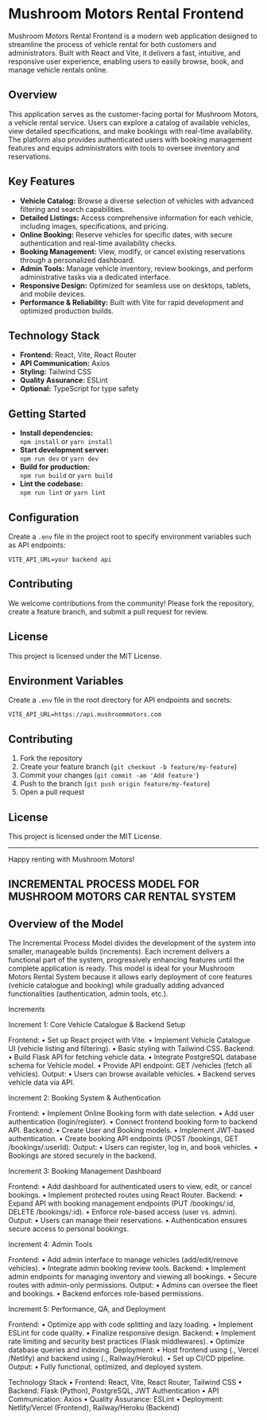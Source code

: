 # Mushroom Motors Rental Frontend

Mushroom Motors Rental Frontend is a modern web application designed to streamline the process of vehicle rental for both customers and administrators. Built with React and Vite, it delivers a fast, intuitive, and responsive user experience, enabling users to easily browse, book, and manage vehicle rentals online.

## Overview

This application serves as the customer-facing portal for Mushroom Motors, a vehicle rental service. Users can explore a catalog of available vehicles, view detailed specifications, and make bookings with real-time availability. The platform also provides authenticated users with booking management features and equips administrators with tools to oversee inventory and reservations.

## Key Features

- **Vehicle Catalog:** Browse a diverse selection of vehicles with advanced filtering and search capabilities.
- **Detailed Listings:** Access comprehensive information for each vehicle, including images, specifications, and pricing.
- **Online Booking:** Reserve vehicles for specific dates, with secure authentication and real-time availability checks.
- **Booking Management:** View, modify, or cancel existing reservations through a personalized dashboard.
- **Admin Tools:** Manage vehicle inventory, review bookings, and perform administrative tasks via a dedicated interface.
- **Responsive Design:** Optimized for seamless use on desktops, tablets, and mobile devices.
- **Performance & Reliability:** Built with Vite for rapid development and optimized production builds.

## Technology Stack

- **Frontend:** React, Vite, React Router
- **API Communication:** Axios
- **Styling:** Tailwind CSS
- **Quality Assurance:** ESLint
- **Optional:** TypeScript for type safety

## Getting Started

- **Install dependencies:**  
  `npm install` or `yarn install`
- **Start development server:**  
  `npm run dev` or `yarn dev`
- **Build for production:**  
  `npm run build` or `yarn build`
- **Lint the codebase:**  
  `npm run lint` or `yarn lint`


## Configuration

Create a `.env` file in the project root to specify environment variables such as API endpoints:
```
VITE_API_URL=your backend api 
```

## Contributing

We welcome contributions from the community! Please fork the repository, create a feature branch, and submit a pull request for review.

## License

This project is licensed under the MIT License.


## Environment Variables

Create a `.env` file in the root directory for API endpoints and secrets:
```
VITE_API_URL=https://api.mushroommotors.com
```

## Contributing

1. Fork the repository
2. Create your feature branch (`git checkout -b feature/my-feature`)
3. Commit your changes (`git commit -am 'Add feature'`)
4. Push to the branch (`git push origin feature/my-feature`)
5. Open a pull request

## License

This project is licensed under the MIT License.


---

Happy renting with Mushroom Motors!


INCREMENTAL PROCESS MODEL FOR MUSHROOM MOTORS CAR RENTAL SYSTEM
-------------------------------------------------------------
Overview of the Model
---------------------
The Incremental Process Model divides the development of the system into smaller, manageable builds (increments). Each increment delivers a functional part of the system, progressively enhancing features until the complete application is ready.
This model is ideal for your Mushroom Motors Rental System because it allows early deployment of core features (vehicle catalogue and booking) while gradually adding advanced functionalities (authentication, admin tools, etc.).

Increments

Increment 1: Core Vehicle Catalogue & Backend Setup

Frontend:
  •	Set up React project with Vite.
  •	Implement Vehicle Catalogue UI (vehicle listing and filtering).
  •	Basic styling with Tailwind CSS.
Backend:
  •	Build Flask API for fetching vehicle data.
  •	Integrate PostgreSQL database schema for Vehicle model.
  •	Provide API endpoint: GET /vehicles (fetch all vehicles).
Output:
  •	Users can browse available vehicles.
  •	Backend serves vehicle data via API.

Increment 2: Booking System & Authentication

Frontend:
  •	Implement Online Booking form with date selection.
  •	Add user authentication (login/register).
  •	Connect frontend booking form to backend API.
Backend:
  •	Create User and Booking models.
  •	Implement JWT-based authentication.
  •	Create booking API endpoints (POST /bookings, GET /bookings/:userId).
Output:
  •	Users can register, log in, and book vehicles.
  •	Bookings are stored securely in the backend.

Increment 3: Booking Management Dashboard

Frontend:
  •	Add dashboard for authenticated users to view, edit, or cancel bookings.
  •	Implement protected routes using React Router.
Backend:
  •	Expand API with booking management endpoints (PUT /bookings/:id, DELETE /bookings/:id).
  •	Enforce role-based access (user vs. admin).
Output:
  •	Users can manage their reservations.
  •	Authentication ensures secure access to personal bookings.

Increment 4: Admin Tools

Frontend:
  •	Add admin interface to manage vehicles (add/edit/remove vehicles).
  •	Integrate admin booking review tools.
Backend:
  •	Implement admin endpoints for managing inventory and viewing all bookings.
  •	Secure routes with admin-only permissions.
Output:
  •	Admins can oversee the fleet and bookings.
  •	Backend enforces role-based permissions.

Increment 5: Performance, QA, and Deployment

Frontend:
  •	Optimize app with code splitting and lazy loading.
  •	Implement ESLint for code quality.
  •	Finalize responsive design.
Backend:
  •	Implement rate limiting and security best practices (Flask middlewares).
  •	Optimize database queries and indexing.
  Deployment:
  •	Host frontend using (., Vercel /Netlify) and backend using (., Railway/Heroku).
  •	Set up CI/CD pipeline.
Output:
  •	Fully functional, optimized, and deployed system.

Technology Stack
  •	Frontend: React, Vite, React Router, Tailwind CSS
  •	Backend: Flask (Python), PostgreSQL, JWT Authentication
  •	API Communication: Axios
  •	Quality Assurance: ESLint
  •	Deployment: Netlify/Vercel (Frontend), Railway/Heroku (Backend)

